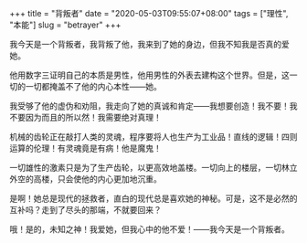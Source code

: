 +++
title = "背叛者"
date = "2020-05-03T09:55:07+08:00"
tags = ["理性", "本能"]
slug = "betrayer"
+++

我今天是一个背叛者，我背叛了他，我来到了她的身边，但我不知我是否真的爱她。

他用数字三证明自己的本质是男性，他用男性的外表去建构这个世界。但是，这一切的一切都掩盖不了他的内心本性——她。

我受够了他的虚伪和劝阻，我走向了她的真诚和肯定——我想要创造！我不要！我不要因为而且的所以然！我需要绝对真理！

机械的齿轮正在敲打人类的灵魂，程序要将人也生产为工业品！直线的逻辑！四则运算的伦理！有灵魂竟是有病！他是魔鬼！

一切雄性的激素只是为了生产齿轮，以更高效地盖楼。一切向上的楼层，一切林立外空的高楼，只会使他的内心更加地沉重。

是啊！她总是现代的拯救者，直白的现代总是喜欢她的神秘。可是，这不是必然的互补吗？走到了尽头的那端，不就要回来？

哦！是的，未知之神！我爱她，但我心中的他不爱！——我今天是一个背叛者。



